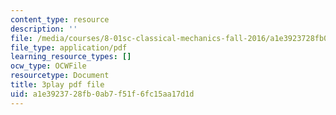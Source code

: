 ```yaml
---
content_type: resource
description: ''
file: /media/courses/8-01sc-classical-mechanics-fall-2016/a1e3923728fb0ab7f51f6fc15aa17d1d_vUg50UI1aqs.pdf
file_type: application/pdf
learning_resource_types: []
ocw_type: OCWFile
resourcetype: Document
title: 3play pdf file
uid: a1e39237-28fb-0ab7-f51f-6fc15aa17d1d
---
```

